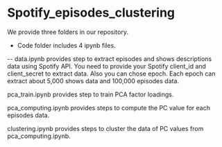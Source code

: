 # Spotify_episodes_clustering
We provide three folders in our repository. 

- Code folder includes 4 ipynb files.

-- data.ipynb provides step to extract episodes and shows descriptions data using Spotify API. You need to provide your Spotify client_id and client_secret to extract data. Also you can chose epoch. Each epoch can extract about 5,000 shows data and 100,000 episodes data.

pca_train.ipynb provides step to train PCA factor loadings.

pca_computing.ipynb provides steps to compute the PC value for each episodes data.

clustering.ipynb provides steps to cluster the data of PC values from pca_computing.ipynb.
